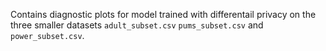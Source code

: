 Contains diagnostic plots for model trained with differentail privacy on the three smaller datasets `adult_subset.csv` `pums_subset.csv` and `power_subset.csv`.
